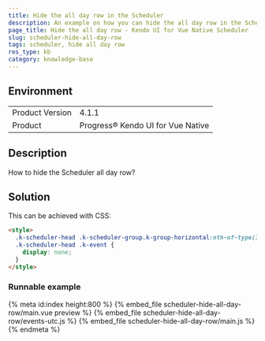 ```yaml
---
title: Hide the all day row in the Scheduler
description: An example on how you can hide the all day row in the Scheduler
page_title: Hide the all day row - Kendo UI for Vue Native Scheduler
slug: scheduler-hide-all-day-row
tags: scheduler, hide all day row
res_type: kb
category: knowledge-base
---
```


## Environment

<table>
    <tbody>
	    <tr>
	    	<td>Product Version</td>
	    	<td>4.1.1</td>
	    </tr>
	    <tr>
	    	<td>Product</td>
	    	<td>Progress® Kendo UI for Vue Native</td>
	    </tr>
    </tbody>
</table>

## Description

How to hide the Scheduler all day row?

## Solution

This can be achieved with CSS:

```html
<style>
  .k-scheduler-head .k-scheduler-group.k-group-horizontal:nth-of-type(2),
  .k-scheduler-head .k-event {
    display: none;
  }
</style>
```

### Runnable example

{% meta id:index height:800 %}
{% embed_file scheduler-hide-all-day-row/main.vue preview %}
{% embed_file scheduler-hide-all-day-row/events-utc.js %}
{% embed_file scheduler-hide-all-day-row/main.js %}
{% endmeta %}
